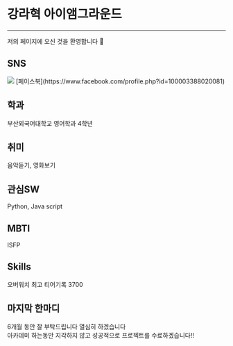 # 강라혁 아이앰그라운드
***
저의 페이지에 오신 것을 환영합니다 :clap:
## SNS  
<img src="https://img.shields.io/badge/Facebook-0866FF?style=flat-square&logo=facebook&logoColor=#F6F6F6"/> 
[페이스북](https://www.facebook.com/profile.php?id=100003388020081)
 


## 학과
부산외국어대학교 영어학과 4학년

## 취미
음악듣기, 영화보기

## 관심SW
Python, Java script

## MBTI
ISFP

## Skills
오버워치 최고 티어기록 3700

## 마지막 한마디
6개월 동안 잘 부탁드립니다 열심히 하겠습니다  
아카데미 하는동안 지각하지 않고 성공적으로 프로젝트를 수료하겠습니다!!

